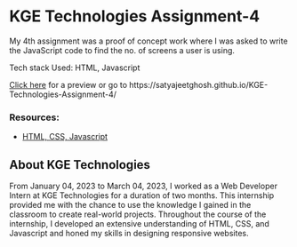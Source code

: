 <h1>KGE Technologies Assignment-4</h1>

<p>My 4th assignment was a proof of concept work where I was asked to write the JavaScript code to find the no. of screens a user is using.<p/>

<p>Tech stack Used: HTML, Javascript</p>

<p><a href="https://satyajeetghosh.github.io/KGE-Technologies-Assignment-4/" target="_blank">Click here<a/> for a preview or go to https://satyajeetghosh.github.io/KGE-Technologies-Assignment-4/<p/> 

<h3>Resources:</h3>
<ul>
<li><a href="https://www.w3schools.com/">HTML, CSS, Javascript</a></li>
</ul>

<h2>About KGE Technologies</h2> 

<p>From January 04, 2023 to March 04, 2023, I worked as a Web Developer Intern at KGE Technologies for a duration of two months. This internship provided me with the chance to use the knowledge I gained in the classroom to create real-world projects. Throughout the course of the internship, I developed an extensive understanding of HTML, CSS, and Javascript and honed my skills in designing responsive websites.</p>
